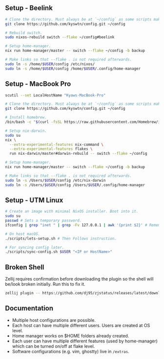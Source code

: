 ## Setup - Beelink

```sh
# Clone the directory. Must always be at `~/config` as some scripts make such an assumption.
git clone https://github.com/kyswtn/config.git ~/config

# Rebuild switch.
sudo nixos-rebuild switch --flake ~/config#beelink

# Setup home-manager.
nix run home-manager/master -- switch --flake ~/config -b backup

# Make links so that --flake . is not required afterwards.
sudo ln -s /home/$USER/config /etc/nixos/
sudo ln -s /home/$USER/config /home/$USER/.config/home-manager
```

## Setup - MacBook Pro

```sh
scutil --set LocalHostName "Kyaws-MacBook-Pro"

# Clone the directory. Must always be at `~/config` as some scripts make such an assumption.
git clone https://github.com/kyswtn/config.git ~/config

# Install homebrew.
/bin/bash -c "$(curl -fsSL https://raw.githubusercontent.com/Homebrew/install/HEAD/install.sh)"

# Setup nix-darwin.
sudo su
nix \
  --extra-experimental-features nix-command \
  --extra-experimental-features flakes \
  run nix-darwin/master#darwin-rebuild -- switch --flake ~/config

# Setup home-manager.
nix run home-manager/master -- switch --flake ~/config -b backup

# Make links so that --flake . is not required afterwards.
sudo ln -s /Users/$USER/config /etc/nix-darwin
sudo ln -s /Users/$USER/config /Users/$USER/.config/home-manager
```

## Setup - UTM Linux

```sh
# Create an image with minimal NixOS installer. Boot into it.
sudo su
passwd # Sets a temporary password.
ifconfig | grep "inet " | grep -Fv 127.0.0.1 | awk '{print $2}' # Remember Machine's IP.

# On host macOS.
./scripts/lets-setup.sh # Then Follows instruction.

# For syncing config later.
./scripts/sync-config.sh $USER "<IP or HostName>"
```

## Broken Shell

Zellij requires confirmation before downloading the plugin so the shell will be/look broken initially. Run this to fix it.

```sh
zellij plugin -- https://github.com/dj95/zjstatus/releases/latest/download/zjstatus.wasm
```

## Documentation

- Multiple host configurations are possible.
- Each host can have multiple different users. Users are created at OS level.
- Home manager works on $HOME folders already created.
- Each user can have multiple different features (used by home-manager) which can be turned on/off at flake level.
- Software configurations (e.g. vim, ghostty) live in `/extras`.
